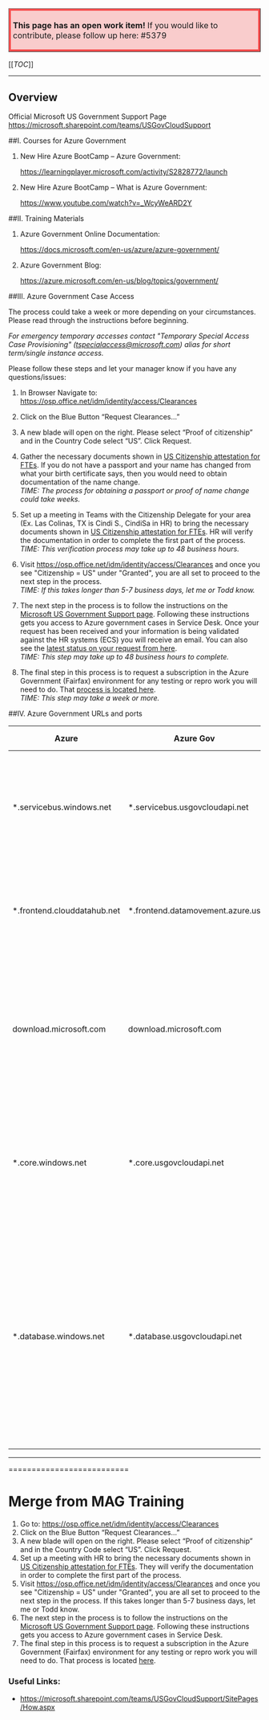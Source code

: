<table border="1";bgcolor="#ffa7a7";>
<tr>
  <td style='border-style:solid;border-color:#f64e4e;background-color:#f9cccc;border-width:3pt; 
vertical-align:top;width:8in;padding:2.0pt 3.0pt 2.0pt 3.0pt'>  

<b> This page has an open work item! </b>
If you would like to contribute, please follow up here:
#5379
</td>
</tr>
</table>

[[_TOC_]]


****
## Overview

Official Microsoft US Government Support Page
https://microsoft.sharepoint.com/teams/USGovCloudSupport

##I. Courses for Azure Government

1. New Hire Azure BootCamp – Azure Government: 

    https://learningplayer.microsoft.com/activity/S2828772/launch 

2. New Hire Azure BootCamp – What is Azure Government: 

    https://www.youtube.com/watch?v=_WcyWeARD2Y 

##II. Training Materials

1. Azure Government Online Documentation: 

    https://docs.microsoft.com/en-us/azure/azure-government/ 

2. Azure Government Blog: 

    https://azure.microsoft.com/en-us/blog/topics/government/ 

 
##III. Azure Government Case Access

The process could take a week or more depending on your circumstances.  Please read through the instructions before beginning. 

_For emergency temporary accesses contact "Temporary Special Access Case Provisioning" (tspecialaccess@microsoft.com) alias for short term/single instance access._

Please follow these steps and let your manager know if you have any questions/issues:  

1. In Browser Navigate to:  https://osp.office.net/idm/identity/access/Clearances 

2. Click on the Blue Button “Request Clearances…” 

3. A new blade will open on the right.  Please select “Proof of citizenship” and in the Country Code select “US”.  Click Request. 

4. Gather the necessary documents shown in [US Citizenship attestation for FTEs](https://microsoft.sharepoint.com/:w:/t/USGovCloudSupport/EanFB2HkMZpFsglChGgSDGYBy_DkKNc_kbl6dFeuSFIVuQ?e=QZ1Nmb).  If you do not have a passport and your name has changed from what your birth certificate says, then you would need to obtain documentation of the name change.   
_TIME: The process for obtaining a passport or proof of name change could take weeks._ 

5. Set up a meeting in Teams with the Citizenship Delegate for your area (Ex. Las Colinas, TX is Cindi S., CindiSa in HR) to bring the necessary documents shown in [US Citizenship attestation for FTEs](https://microsoft.sharepoint.com/:w:/t/USGovCloudSupport/EanFB2HkMZpFsglChGgSDGYBy_DkKNc_kbl6dFeuSFIVuQ?e=QZ1Nmb).  HR will verify the documentation in order to complete the first part of the process.   
_TIME: This verification process may take up to 48 business hours._ 

6. Visit https://osp.office.net/idm/identity/access/Clearances and once you see "Citizenship = US" under "Granted", you are all set to proceed to the next step in the process.   
_TIME: If this takes longer than 5-7 business days, let me or Todd know._ 

7. The next step in the process is to follow the instructions on the [Microsoft US Government Support page](https://microsoft.sharepoint.com/teams/USGovCloudSupport/SitePages/How.aspx?web=1).  Following these instructions gets you access to Azure government cases in Service Desk.  Once your request has been received and your information is being validated against the HR systems (ECS) you will receive an email. You can also see the [latest status on your request from here](https://microsoft.sharepoint.com/teams/USGovCloudSupport/Lists/Standing%20Access%20Requests/Public.aspx).   
_TIME: This step may take up to 48 business hours to complete._ 

8. The final step in this process is to request a subscription in the Azure Government (Fairfax) environment for any testing or repro work you will need to do.  That [process is located here](https://ageaccounts.azurewebsites.us/).   
_TIME: This step may take a week or more._ 

##IV. Azure Government URLs and ports

|Azure|Azure Gov| Azure China|Outbound port|Description|
|--|--|--|--|--|
|*.servicebus.windows.net|*.servicebus.usgovcloudapi.net|*.servicebus.chinacloudapi.cn|443|Required by the self-hosted integration runtime to connect to data movement services in Azure Data Factory.|
|*.frontend.clouddatahub.net|*.frontend.datamovement.azure.us|*.frontend.datamovement.azure.cn|443|Required by the self-hosted integration runtime to connect to the Data Factory service.|
|download.microsoft.com|download.microsoft.com|download.microsoft.com|443|Required by the self-hosted integration runtime for downloading the updates. If you have disabled auto-update, you can skip configuring this|
|*.core.windows.net|*.core.usgovcloudapi.net|*.core.chinacloudapi.cn|443|Used by the self-hosted integration runtime to connect to the Azure storage account when you use the staged copy feature.|
|*.database.windows.net|*.database.usgovcloudapi.net|*.database.chinacloudapi.cn|1433|Required only when you copy from or to Azure SQL Database or Azure SQL Data Warehouse and optional otherwise. Use the staged-copy feature to copy data to SQL Database or SQL Data Warehouse without opening port 1433.|

 ****

==========================
# Merge from MAG Training

1. Go to:  https://osp.office.net/idm/identity/access/Clearances
2. Click on the Blue Button “Request Clearances…”
3. A new blade will open on the right.  Please select “Proof of citizenship” and in the Country Code select “US”.  Click Request.
4. Set up a meeting with HR to bring the necessary documents shown in [US Citizenship attestation for FTEs](https://microsoft.sharepoint.com/:w:/t/USGovCloudSupport/EanFB2HkMZpFsglChGgSDGYBy_DkKNc_kbl6dFeuSFIVuQ?e=QZ1Nmb&CID=0DBA338E-12D1-420A-8687-D070FE370725&wdLOR=c926B9D5D-D1A2-4C3E-A68B-FC697C94C5BA). They will verify the documentation in order to complete the first part of the process.
5. Visit https://osp.office.net/idm/identity/access/Clearances and once you see "Citizenship = US" under "Granted", you are all set to proceed to the next step in the process.  If this takes longer than 5-7 business days, let me or Todd know.
6. The next step in the process is to follow the instructions on the [Microsoft US Government Support page](https://microsoft.sharepoint.com/teams/USGovCloudSupport/SitePages/How.aspx?web=1).  Following these instructions gets you access to Azure government cases in Service Desk.
7. The final step in this process is to request a subscription in the Azure Government (Fairfax) environment for any testing or repro work you will need to do.  That process is located [here](https://ageaccounts.azurewebsites.us/home).  

### Useful Links:
- https://microsoft.sharepoint.com/teams/USGovCloudSupport/SitePages/How.aspx